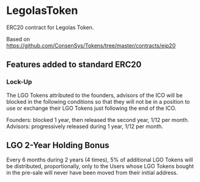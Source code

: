 # LegolasToken

ERC20 contract for Legolas Token.

Based on https://github.com/ConsenSys/Tokens/tree/master/contracts/eip20

## Features added to standard ERC20

### Lock-Up

The LGO Tokens attributed to the founders, advisors of the ICO will be blocked in the following conditions so that they will not be in a position to use or exchange their LGO Tokens just following the end of the ICO.

Founders: blocked 1 year, then released the second year, 1/12 per month.
Advisors: progressively released during 1 year, 1/12 per month.

## LGO 2-Year Holding Bonus

Every 6 months during 2 years (4 times), 5% of additional LGO Tokens will be distributed, proportionally, only to the Users whose LGO Tokens bought in the pre-sale will never have been moved from their initial address.
